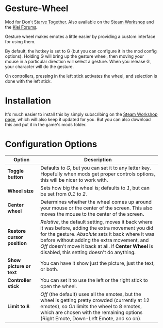 # Gesture-Wheel

Mod for [Don't Starve Together](http://store.steampowered.com/app/322330/). Also available on the [Steam Workshop](http://steamcommunity.com/sharedfiles/filedetails/?id=352373173) and the [Klei Forums](http://forums.kleientertainment.com/files/file/980-dst-gesture-wheel/).

Gesture wheel makes emotes a little easier by providing a custom interface for using them.

By default, the hotkey is set to G (but you can configure it in the mod config options). Holding G will bring up the gesture wheel, then moving your mouse in a particular direction will select a gesture. When you release G, your character will do the gesture.

On controllers, pressing in the left stick activates the wheel, and selection is done with the left stick.

# Installation
It's much easier to install this by simply subscribing on the [Steam Workshop page](http://steamcommunity.com/sharedfiles/filedetails/?id=352373173), which will also keep it updated for you. But you can also download this and put it in the game's mods folder.

# Configuration Options
Option | Description
------ | -----------
**Toggle button** | Defaults to _G_, but you can set it to any letter key. Hopefully when mods get proper controls options, this will be nicer to work with.
**Wheel size** | Sets how big the wheel is; defaults to _1_, but can be set from _0.1_ to _2_.
**Center wheel** | Determines whether the wheel comes up around your mouse or the center of the screen. This also moves the mouse to the center of the screen.
**Restore cursor position** | _Relative_, the default setting, moves it back where it was before, adding the extra movement you did for the gesture. _Absolute_ sets it back where it was before without adding the extra movement, and _Off_ doesn't move it back at all. If **Center Wheel** is disabled, this setting doesn't do anything.
**Show picture or text** | You can have it show just the picture, just the text, or both.
**Controller stick** | You can set it to use the left or the right stick to open the wheel.
**Limit to 8** | _Off_ (the default) uses all the emotes, but the wheel is getting pretty crowded (currently at 12 emotes), so _On_ limits the wheel to 8 emotes, which are chosen with the remaining options (Right Emote, Down-Left Emote, and so on).